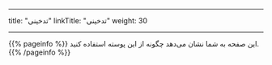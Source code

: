 
---
title: "تدخینی"
linkTitle: "تدخینی"
weight: 30

---

{{% pageinfo %}}
این صفحه به شما نشان می‌دهد چگونه از این پوسته استفاده کنید.
{{% /pageinfo %}}
